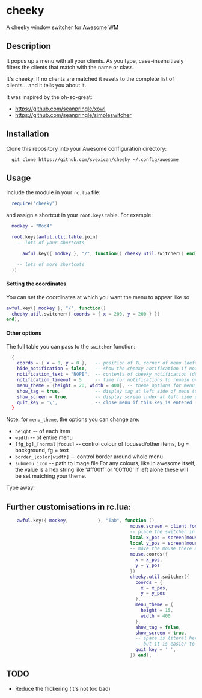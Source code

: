 # cheeky

A cheeky window switcher for Awesome WM

## Description

It popus up a menu with all your clients. As you type,
case-insensitively filters the clients that match with the
name or class.

It's cheeky. If no clients are matched it resets to the complete list
of clients... and it tells you about it.

It was inspired by the oh-so-great:

- https://github.com/seanpringle/xowl
- https://github.com/seanpringle/simpleswitcher

## Installation


Clone this repository into your Awesome configuration directory:

```
  git clone https://github.com/svexican/cheeky ~/.config/awesome
```

## Usage

Include the module in your `rc.lua` file:

```lua
  require("cheeky")
```

and assign a shortcut in your `root.keys` table. For example:

```lua
  modkey = "Mod4"

  root.keys(awful.util.table.join(
    -- lots of your shortcuts

      awful.key({ modkey }, "/", function() cheeky.util.switcher() end),

    -- lots of more shortcuts
  ))
```

#### Setting the coordinates

You can set the coordinates at which you want the menu to appear like so

```lua
awful.key({ modkey }, "/", function()
  cheeky.util.switcher({ coords = { x = 200, y = 200 } })
end),
```

#### Other options

The full table you can pass to the `switcher` function:

```lua
  {
    coords = { x = 0, y = 0 },   -- position of TL corner of menu (default: the mouse's coordinates)
    hide_notification = false,   -- show the cheeky notification if nothing matches (default: true)
    notification_text = "NOPE",  -- contents of cheeky notification (default: "No matches. Resetting")
    notification_timeout = 5     -- time for notifications to remain onscreen (default: 1)
    menu_theme = {height = 20, width = 400}, -- theme options for menu (default: {height = 15, width = 400})
    show_tag = true,             -- display tag at left side of menu (default: true)
    show_screen = true,          -- display screen index at left side of menu (default: false)
    quit_key = '\',              -- close menu if this key is entered (default: '')
  }
```

Note: for `menu_theme`, the options you can change are:
- `height` -- of each item
- `width`  -- of entire menu
- `[fg_bg]_[normal|focus]` -- control colour of focused/other items, bg = background, fg = text
- `border_[color|width]` -- control border around whole menu
- `submenu_icon` -- path to image file
For any colours, like in awesome itself, the value is a hex string like '#ff00ff' or '00ff00'
If left alone these will be set matching your theme.

Type away!

## Further customisations in rc.lua:

```lua
    awful.key({ modkey,           }, "Tab", function () 
                                              mouse.screen = client.focus.screen
                                              -- place the switcher in the centre of the screen with focus
                                              local x_pos = screen[mouse.screen].geometry.width/2-200+screen[mouse.screen].geometry.x
                                              local y_pos = screen[mouse.screen].geometry.height/2-200+screen[mouse.screen].geometry.y
                                              -- move the mouse there as well
                                              mouse.coords({
                                                x = x_pos,
                                                y = y_pos
                                              })
                                              cheeky.util.switcher({
                                                coords = {
                                                  x = x_pos,
                                                  y = y_pos
                                                },
                                                menu_theme = {
                                                  height = 15,
                                                  width = 400
                                                },
                                                show_tag = false,
                                                show_screen = true,
                                                -- space is literal here for some reason
                                                -- but it is easier to hit than Escape
                                                quit_key = ' ', 
                                              }) end),
```

## TODO

- Reduce the flickering (it's not too bad)
